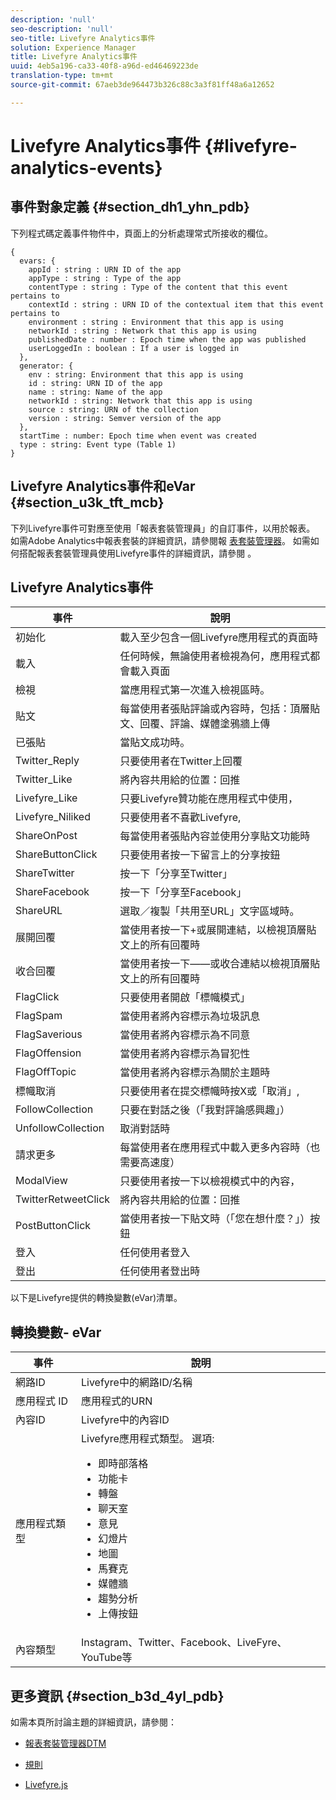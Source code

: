 ```yaml
---
description: 'null'
seo-description: 'null'
seo-title: Livefyre Analytics事件
solution: Experience Manager
title: Livefyre Analytics事件
uuid: 4eb5a196-ca33-40f8-a96d-ed46469223de
translation-type: tm+mt
source-git-commit: 67aeb3de964473b326c88c3a3f81ff48a6a12652

---
```



# Livefyre Analytics事件 {#livefyre-analytics-events}

## 事件對象定義 {#section_dh1_yhn_pdb}

下列程式碼定義事件物件中，頁面上的分析處理常式所接收的欄位。

```
{
  evars: {
    appId : string : URN ID of the app
    appType : string : Type of the app
    contentType : string : Type of the content that this event pertains to
    contextId : string : URN ID of the contextual item that this event pertains to
    environment : string : Environment that this app is using
    networkId : string : Network that this app is using
    publishedDate : number : Epoch time when the app was published
    userLoggedIn : boolean : If a user is logged in
  },
  generator: {
    env : string: Environment that this app is using
    id : string: URN ID of the app
    name : string: Name of the app
    networkId : string: Network that this app is using
    source : string: URN of the collection
    version : string: Semver version of the app
  },
  startTime : number: Epoch time when event was created
  type : string: Event type (Table 1)
}
```

## Livefyre Analytics事件和eVar {#section_u3k_tft_mcb}

下列Livefyre事件可對應至使用「報表套裝管理員」的自訂事件，以用於報表。 如需Adobe Analytics中報表套裝的詳細資訊，請參閱報 [表套裝管理器](https://marketing.adobe.com/resources/help/en_US/reference/report_suites_admin.html)。 如需如何搭配報表套裝管理員使用Livefyre事件的詳細資訊，請參閱 [](../livefyre-analytics/c-use-livefyre-with-adobe-analytics.md#section_iks_kgd_4cb)。

## Livefyre Analytics事件

| 事件 | 說明 |
|---|---|
| 初始化 | 載入至少包含一個Livefyre應用程式的頁面時 |
| 載入 | 任何時候，無論使用者檢視為何，應用程式都會載入頁面 |
| 檢視 | 當應用程式第一次進入檢視區時。 |
| 貼文 | 每當使用者張貼評論或內容時，包括：頂層貼文、回覆、評論、媒體塗鴉牆上傳 |
| 已張貼 | 當貼文成功時。 |
| Twitter_Reply | 只要使用者在Twitter上回覆 |
| Twitter_Like | 將內容共用給的位置：回推 |
| Livefyre_Like | 只要Livefyre贊功能在應用程式中使用， |
| Livefyre_Niliked | 只要使用者不喜歡Livefyre, |
| ShareOnPost | 每當使用者張貼內容並使用分享貼文功能時 |
| ShareButtonClick | 只要使用者按一下留言上的分享按鈕 |
| ShareTwitter | 按一下「分享至Twitter」 |
| ShareFacebook | 按一下「分享至Facebook」 |
| ShareURL | 選取／複製「共用至URL」文字區域時。 |
| 展開回覆 | 當使用者按一下+或展開連結，以檢視頂層貼文上的所有回覆時 |
| 收合回覆 | 當使用者按一下——或收合連結以檢視頂層貼文上的所有回覆時 |
| FlagClick | 只要使用者開啟「標幟模式」 |
| FlagSpam | 當使用者將內容標示為垃圾訊息 |
| FlagSaverious | 當使用者將內容標示為不同意 |
| FlagOffension | 當使用者將內容標示為冒犯性 |
| FlagOffTopic | 當使用者將內容標示為關於主題時 |
| 標幟取消 | 只要使用者在提交標幟時按X或「取消」, |
| FollowCollection | 只要在對話之後（「我對評論感興趣」） |
| UnfollowCollection | 取消對話時 |
| 請求更多 | 每當使用者在應用程式中載入更多內容時（也需要高速度） |
| ModalView | 只要使用者按一下以檢視模式中的內容， |
| TwitterRetweetClick | 將內容共用給的位置：回推 |
| PostButtonClick | 當使用者按一下貼文時（「您在想什麼？」）按鈕 |
| 登入 | 任何使用者登入 |
| 登出 | 任何使用者登出時 |

以下是Livefyre提供的轉換變數(eVar)清單。

## 轉換變數- eVar

| 事件 | 說明 |
|--- |--- |
| 網路ID | Livefyre中的網路ID/名稱 |
| 應用程式 ID | 應用程式的URN |
| 內容ID | Livefyre中的內容ID |
| 應用程式類型 | Livefyre應用程式類型。 選項: <br><ul><li>即時部落格  </li><li> 功能卡</li><li>轉盤</li><li>聊天室 </li><li>意見</li><li>幻燈片</li><li>地圖</li><li>馬賽克</li><li>媒體牆</li><li>趨勢分析</li><li>上傳按鈕</li></ul> |
| 內容類型 | Instagram、Twitter、Facebook、LiveFyre、YouTube等 |

## 更多資訊 {#section_b3d_4yl_pdb}

如需本頁所討論主題的詳細資訊，請參閱：

* [報表套裝管](https://marketing.adobe.com/resources/help/en_US/reference/report_suites_admin.html)[理器DTM](https://marketing.adobe.com/resources/help/en_US/livefyre/c_filmstrip_app.html)

* [規則](https://marketing.adobe.com/resources/help/en_US/dtm/rules.html)
* [Livefyre.js](/help/implementation/c-livefyre.js.md)